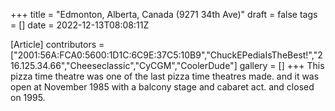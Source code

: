 +++
title = "Edmonton, Alberta, Canada (9271 34th Ave)"
draft = false
tags = []
date = 2022-12-13T08:08:11Z

[Article]
contributors = ["2001:56A:FCA0:5600:1D1C:6C9E:37C5:10B9","ChuckEPediaIsTheBest!","216.125.34.66","Cheeseclassic","CyCGM","CoolerDude"]
gallery = []
+++
This pizza time theatre was one of the last pizza time theatres made. and it was open at November 1985 with a balcony stage and cabaret act. and closed on 1995.